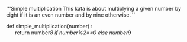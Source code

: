 '''Simple multiplication
This kata is about multiplying a given number by eight if it is an even number and by nine otherwise.'''




def simple_multiplication(number) :<br>&nbsp;&nbsp;&nbsp;&nbsp;&nbsp;
    return number*8 if number%2==0 else number*9

